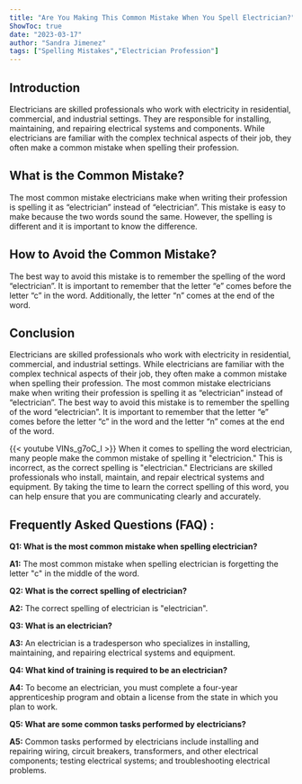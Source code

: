 ```yaml
---
title: "Are You Making This Common Mistake When You Spell Electrician?"
ShowToc: true 
date: "2023-03-17"
author: "Sandra Jimenez" 
tags: ["Spelling Mistakes","Electrician Profession"]
---
```

## Introduction 

Electricians are skilled professionals who work with electricity in residential, commercial, and industrial settings. They are responsible for installing, maintaining, and repairing electrical systems and components. While electricians are familiar with the complex technical aspects of their job, they often make a common mistake when spelling their profession.

## What is the Common Mistake?

The most common mistake electricians make when writing their profession is spelling it as “electrician” instead of “electrician”. This mistake is easy to make because the two words sound the same. However, the spelling is different and it is important to know the difference. 

## How to Avoid the Common Mistake?

The best way to avoid this mistake is to remember the spelling of the word “electrician”. It is important to remember that the letter “e” comes before the letter “c” in the word. Additionally, the letter “n” comes at the end of the word. 

## Conclusion

Electricians are skilled professionals who work with electricity in residential, commercial, and industrial settings. While electricians are familiar with the complex technical aspects of their job, they often make a common mistake when spelling their profession. The most common mistake electricians make when writing their profession is spelling it as “electrician” instead of “electrician”. The best way to avoid this mistake is to remember the spelling of the word “electrician”. It is important to remember that the letter “e” comes before the letter “c” in the word and the letter “n” comes at the end of the word.

{{< youtube VINs_g7oC_I >}} 
When it comes to spelling the word electrician, many people make the common mistake of spelling it "electricion." This is incorrect, as the correct spelling is "electrician." Electricians are skilled professionals who install, maintain, and repair electrical systems and equipment. By taking the time to learn the correct spelling of this word, you can help ensure that you are communicating clearly and accurately.

## Frequently Asked Questions (FAQ) :
**Q1: What is the most common mistake when spelling electrician?**

**A1:** The most common mistake when spelling electrician is forgetting the letter "c" in the middle of the word. 

**Q2: What is the correct spelling of electrician?**

**A2:** The correct spelling of electrician is "electrician".

**Q3: What is an electrician?**

**A3:** An electrician is a tradesperson who specializes in installing, maintaining, and repairing electrical systems and equipment.

**Q4: What kind of training is required to be an electrician?**

**A4:** To become an electrician, you must complete a four-year apprenticeship program and obtain a license from the state in which you plan to work.

**Q5: What are some common tasks performed by electricians?**

**A5:** Common tasks performed by electricians include installing and repairing wiring, circuit breakers, transformers, and other electrical components; testing electrical systems; and troubleshooting electrical problems.





